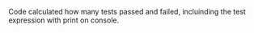 Code calculated how many tests passed and failed, incluinding the test expression with print on console.
